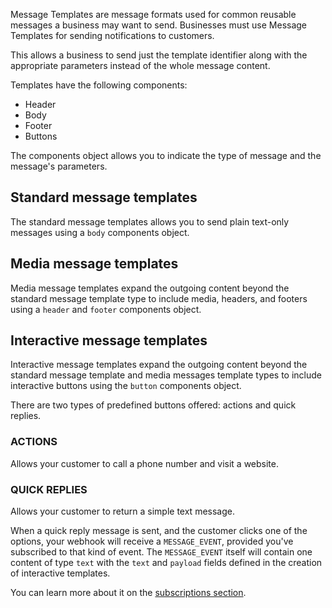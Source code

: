 Message Templates are message formats used for common reusable messages a business may want to send. Businesses must use Message Templates for sending notifications to customers.

This allows a business to send just the template identifier along with the appropriate parameters instead of the whole message content.

Templates have the following components:
* Header
* Body
* Footer
* Buttons

The components object allows you to indicate the type of message and the message's parameters.

## Standard message templates

The standard message templates allows you to send plain text-only messages using a <code>body</code> components object.

## Media message templates

Media message templates expand the outgoing content beyond the standard message template type to include media, headers, and footers using a <code>header</code> and <code>footer</code> components object.

## Interactive message templates

Interactive message templates expand the outgoing content beyond the standard message template and media messages template types to include interactive buttons using the <code>button</code> components object.

There are two types of predefined buttons offered: actions and quick replies.

### ACTIONS

Allows your customer to call a phone number and visit a website.

### QUICK REPLIES

Allows your customer to return a simple text message.

When a quick reply message is sent, and the customer clicks one of the options, your webhook will receive a `MESSAGE_EVENT`, provided you've subscribed to that kind of event. The `MESSAGE_EVENT` itself will contain one content of type `text` with the <code>text</code> and <code>payload</code> fields defined in the creation of interactive templates.

You can learn more about it on the [subscriptions section](#section/MESSAGE).
